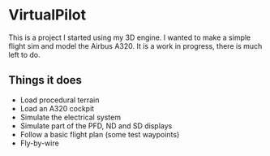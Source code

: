 # VirtualPilot

This is a project I started using my 3D engine. I wanted to make a simple flight sim and model the Airbus A320.
It is a work in progress, there is much left to do.

## Things it does

* Load procedural terrain
* Load an A320 cockpit
* Simulate the electrical system
* Simulate part of the PFD, ND and SD displays
* Follow a basic flight plan (some test waypoints)
* Fly-by-wire
